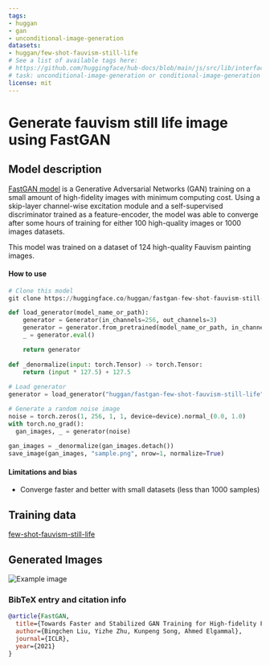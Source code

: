 ```yaml
---
tags:
- huggan
- gan
- unconditional-image-generation
datasets:
- huggan/few-shot-fauvism-still-life
# See a list of available tags here:
# https://github.com/huggingface/hub-docs/blob/main/js/src/lib/interfaces/Types.ts#L12
# task: unconditional-image-generation or conditional-image-generation or image-to-image
license: mit
---
```


# Generate fauvism still life image using FastGAN

## Model description

[FastGAN model](https://arxiv.org/abs/2101.04775) is a Generative Adversarial Networks (GAN) training on a small amount of high-fidelity images with minimum computing cost. Using a skip-layer channel-wise excitation module and a self-supervised discriminator trained as a feature-encoder, the model was able to converge after some hours of training for either 100 high-quality images or 1000 images datasets.

This model was trained on a dataset of 124 high-quality Fauvism painting images.

#### How to use

```python
# Clone this model 
git clone https://huggingface.co/huggan/fastgan-few-shot-fauvism-still-life/

def load_generator(model_name_or_path):
    generator = Generator(in_channels=256, out_channels=3)
    generator = generator.from_pretrained(model_name_or_path, in_channels=256, out_channels=3)
    _ = generator.eval()

    return generator
    
def _denormalize(input: torch.Tensor) -> torch.Tensor:
    return (input * 127.5) + 127.5
    
# Load generator
generator = load_generator("huggan/fastgan-few-shot-fauvism-still-life")

# Generate a random noise image
noise = torch.zeros(1, 256, 1, 1, device=device).normal_(0.0, 1.0)
with torch.no_grad():
  gan_images, _ = generator(noise)
  
gan_images = _denormalize(gan_images.detach())
save_image(gan_images, "sample.png", nrow=1, normalize=True)
```

#### Limitations and bias

* Converge faster and better with small datasets (less than 1000 samples)

## Training data

[few-shot-fauvism-still-life](https://huggingface.co/datasets/huggan/few-shot-fauvism-still-life)

## Generated Images

![Example image](example.png)

### BibTeX entry and citation info

```bibtex
@article{FastGAN,
  title={Towards Faster and Stabilized GAN Training for High-fidelity Few-shot Image Synthesis},
  author={Bingchen Liu, Yizhe Zhu, Kunpeng Song, Ahmed Elgammal},
  journal={ICLR},
  year={2021}
}
```